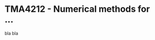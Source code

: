 
<!-- To preview markdown, press cmd + shift + V -->

# TMA4212 - Numerical methods for ...


bla bla
